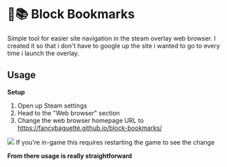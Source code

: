 # 🧱📚 Block Bookmarks
Simple tool for easier site navigation in the steam overlay web browser. I created it so that i don't have to google up the site i wanted to go to every time i launch the overlay.

## Usage
**Setup**
1. Open up Steam settings
2. Head to the "Web browser" section
3. Change the web browser homepage URL to https://fancybaguette.github.io/block-bookmarks/
<img src="https://cdn.discordapp.com/attachments/972799878956716122/1001920490450993352/Bez_tytuu.png">
If you're in-game this requires restarting the game to see the change

**From there usage is really straightforward**
